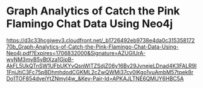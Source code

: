 # Graph Analytics of Catch the Pink Flamingo Chat Data Using Neo4j

https://d3c33hcgiwev3.cloudfront.net/_b1726492eb9738e4da0c31535817270b_Graph-Analytics-of-Catch-the-Pink-Flamingo-Chat-Data-Using-Neo4j.pdf?Expires=1706832000&Signature=AZUGlUrA-wvNM3mvB5yBtXza1GjpB-AkFL5UkQTnSW1UFbUKYvQsnWlTZSdjZ06y16Bv29JvnejeLDnad4K3FALR9I1FnjJtiC3Fc75pBDhmhdodCGKML2cZwQWMi37cv0lKgo1yuAmbM57tpek8rDo1TOF854dveiYtZNmyI4w_&Key-Pair-Id=APKAJLTNE6QMUY6HBC5A
